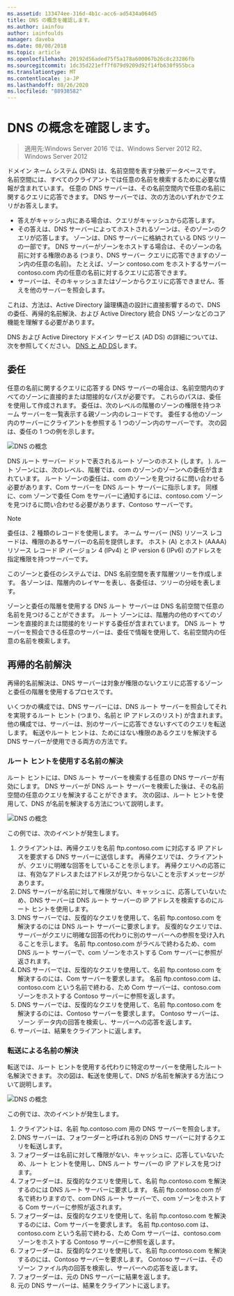 ```yaml
---
ms.assetid: 133474ee-316d-4b1c-acc6-ad5434a064d5
title: DNS の概念を確認します。
ms.author: iainfou
author: iainfoulds
manager: daveba
ms.date: 08/08/2018
ms.topic: article
ms.openlocfilehash: 20192d56aded75f5a178a600067b26c8c23286fb
ms.sourcegitcommit: 1dc35d221eff7f079d9209d92f14fb630f955bca
ms.translationtype: MT
ms.contentlocale: ja-JP
ms.lasthandoff: 08/26/2020
ms.locfileid: "88938582"
---
```

# <a name="reviewing-dns-concepts"></a>DNS の概念を確認します。

>適用先:Windows Server 2016 では、Windows Server 2012 R2、Windows Server 2012

ドメイン ネーム システム (DNS) は、名前空間を表す分散データベースです。 名前空間には、すべてのクライアントでは任意の名前を検索するために必要な情報が含まれています。 任意の DNS サーバーは、その名前空間内で任意の名前に関するクエリに応答できます。 DNS サーバーでは、次の方法のいずれかでクエリがお答えします。

- 答えがキャッシュ内にある場合は、クエリがキャッシュから応答します。
- その答えは、DNS サーバーによってホストされるゾーンは、そのゾーンのクエリが応答します。 ゾーンは、DNS サーバーに格納されている DNS ツリーの一部です。 DNS サーバーがゾーンをホストする場合は、そのゾーンの名前に対する権限のある (つまり、DNS サーバー クエリに応答できますのゾーン内の任意の名前)。 たとえば、ゾーン contoso.com をホストするサーバー contoso.com 内の任意の名前に対するクエリに応答できます。
- サーバーは、そのキャッシュまたはゾーンからクエリに応答できません、答えを他のサーバーを照会します。

これは、方法は、Active Directory 論理構造の設計に直接影響するので、DNS の委任、再帰的名前解決、および Active Directory 統合 DNS ゾーンなどのコア機能を理解する必要があります。

DNS および Active Directory ドメイン サービス (AD DS) の詳細については、次を参照してください。 [DNS と AD DS](../../ad-ds/plan/DNS-and-AD-DS.md)します。

## <a name="delegation"></a>委任

任意の名前に関するクエリに応答する DNS サーバーの場合は、名前空間内のすべてのゾーンに直接的または間接的なパスが必要です。 これらのパスは、委任を使用して作成されます。 委任は、次のレベルの階層のゾーンの権限を持つネーム サーバーを一覧表示する親ゾーン内のレコードです。 委任する他のゾーン内のサーバーにクライアントを参照する 1 つのゾーン内のサーバーです。 次の図は、委任の 1 つの例を示します。

![DNS の概念](../../media/Reviewing-DNS-Concepts/0c24b576-d41a-4e5d-ad3d-6be81e095835.gif)

DNS ルート サーバー ドットで表されるルート ゾーンのホスト (します。 ). ルート ゾーンには、次のレベル、階層では、com のゾーンのゾーンへの委任が含まれています。 ルート ゾーンの委任は、com のゾーンを見つけるに問い合わせる必要があります、Com サーバーを DNS ルート サーバーに指示します。 同様に、com ゾーンで委任 Com をサーバーに通知するには、contoso.com ゾーンを見つけるに問い合わせる必要があります、Contoso サーバーです。

> [!NOTE]
> 委任は、2 種類のレコードを使用します。 ネーム サーバー (NS) リソース レコードは、権限のあるサーバーの名前を提供します。 ホスト (A) とホスト (AAAA) リソース レコード IP バージョン 4 (IPv4) と IP version 6 (IPv6) のアドレスを指定権限を持つサーバーです。

このゾーンと委任のシステムでは、DNS 名前空間を表す階層ツリーを作成します。 各ゾーンは、階層内のレイヤーを表し、各委任は、ツリーの分岐を表します。

ゾーンと委任の階層を使用する DNS ルート サーバーは DNS 名前空間で任意の名前を見つけることができます。 ルート ゾーンには、階層内の他のすべてのゾーンを直接的または間接的をリードする委任が含まれています。 DNS ルート サーバーを照会できる任意のサーバーは、委任で情報を使用して、名前空間内の任意の名前を検索します。

## <a name="recursive-name-resolution"></a>再帰的名前解決

再帰的名前解決は、DNS サーバーは対象が権限のないクエリに応答するゾーンと委任の階層を使用するプロセスです。

いくつかの構成では、DNS サーバーには、DNS ルート サーバーを照会してそれを実現するルート ヒント (つまり、名前と IP アドレスのリスト) が含まれます。 他の構成では、サーバーは、別のサーバーに応答できないすべてのクエリを転送します。 転送やルート ヒントは、ためにはない権限のあるクエリを解決する DNS サーバーが使用できる両方の方法です。

### <a name="resolving-names-by-using-root-hints"></a>ルート ヒントを使用する名前の解決

ルート ヒントには、DNS ルート サーバーを検索する任意の DNS サーバーが有効にします。 DNS サーバーが DNS ルート サーバーを検索した後は、その名前空間の任意のクエリを解決することができます。 次の図は、ルート ヒントを使用して、DNS が名前を解決する方法について説明します。

![DNS の概念](../../media/Reviewing-DNS-Concepts/1c044845-b104-4262-a7af-474ba3558a85.gif)

この例では、次のイベントが発生します。

1. クライアントは、再帰クエリを名前 ftp.contoso.com に対応する IP アドレスを要求する DNS サーバーに送信します。 再帰クエリでは、クライアントが、クエリに明確な回答をしていることを示します。 再帰クエリへの応答には、有効なアドレスまたはアドレスが見つからないことを示すメッセージがあります。
2. DNS サーバーが名前に対して権限がない、キャッシュに、応答していないため、DNS サーバーは DNS ルート サーバーの IP アドレスを検索するのにルート ヒントを使用します。
3. DNS サーバーでは、反復的なクエリを使用して、名前 ftp.contoso.com を解決するのには DNS ルート サーバーに要求します。 反復的なクエリでは、サーバーがクエリに明確な回答の代わりに別のサーバーへの参照を受け入れることを示します。 名前 ftp.contoso.com がラベルで終わるため、com DNS ルート サーバーで、com ゾーンをホストする Com サーバーに参照が返されます。
4. DNS サーバーでは、反復的なクエリを使用して、名前 ftp.contoso.com を解決するのには、Com サーバーを要求します。 名前 ftp.contoso.com は、contoso.com という名前で終わる、ため Com サーバーは、contoso.com ゾーンをホストする Contoso サーバーに参照を返します。
5. DNS サーバーでは、反復的なクエリを使用して、名前 ftp.contoso.com を解決するのには、Contoso サーバーを要求します。 Contoso サーバーは、ゾーン データ内の回答を検索し、サーバーへの応答を返します。
6. サーバーは、結果をクライアントに返します。

### <a name="resolving-names-by-using-forwarding"></a>転送による名前の解決

転送では、ルート ヒントを使用する代わりに特定のサーバーを使用したルート名解決できます。 次の図は、転送を使用して、DNS が名前を解決する方法について説明します。

![DNS の概念](../../media/Reviewing-DNS-Concepts/05bc2eb0-1033-4e53-ae30-244fa247d000.gif)

この例では、次のイベントが発生します。

1. クライアントは、名前 ftp.contoso.com 用の DNS サーバーを照会します。
2. DNS サーバーは、フォワーダーと呼ばれる別の DNS サーバーに対するクエリを転送します。
3. フォワーダーは名前に対して権限がない、キャッシュに、応答していないため、ルート ヒントを使用し、DNS ルート サーバーの IP アドレスを見つけます。
4. フォワーダーは、反復的なクエリを使用して、名前 ftp.contoso.com を解決するのには DNS ルート サーバーに要求します。 名前 ftp.contoso.com が名で終わりますので、com DNS ルート サーバーで、com ゾーンをホストする Com サーバーに参照が返されます。
5. フォワーダーは、反復的なクエリを使用して、名前 ftp.contoso.com を解決するのには、Com サーバーを要求します。 名前 ftp.contoso.com は、contoso.com という名前で終わる、ため Com サーバーは、contoso.com ゾーンをホストする Contoso サーバーに参照を返します。
6. フォワーダーは、反復的なクエリを使用して、名前 ftp.contoso.com を解決するのには、Contoso サーバーを要求します。 Contoso サーバーは、そのゾーン ファイル内の回答を検索し、サーバーへの応答を返します。
7. フォワーダーは、元の DNS サーバーに結果を返します。
8. 元の DNS サーバーは、結果をクライアントに返します。

